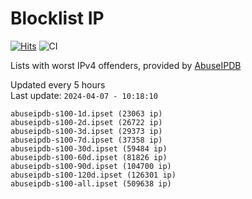 # Blocklist IP

[![Hits](https://hits.seeyoufarm.com/api/count/incr/badge.svg?url=https%3A%2F%2Fgithub.com%2Fborestad%2Fblocklist-ip%2F&count_bg=%2379C83D&title_bg=%23555555&icon=&icon_color=%23E7E7E7&title=hits&edge_flat=false)](https://hits.seeyoufarm.com)  ![CI](https://img.shields.io/github/workflow/status/borestad/blocklist-ip/CI?style=flat-square)

Lists with worst IPv4 offenders, provided by [AbuseIPDB](https://www.abuseipdb.com/)

<!-- FOOTER-PLACEHOLDER -->
Updated every 5 hours<br>
Last update: `2024-04-07 - 10:18:10`
```
abuseipdb-s100-1d.ipset (23063 ip)
abuseipdb-s100-2d.ipset (26722 ip)
abuseipdb-s100-3d.ipset (29373 ip)
abuseipdb-s100-7d.ipset (37358 ip)
abuseipdb-s100-30d.ipset (59484 ip)
abuseipdb-s100-60d.ipset (81826 ip)
abuseipdb-s100-90d.ipset (104700 ip)
abuseipdb-s100-120d.ipset (126301 ip)
abuseipdb-s100-all.ipset (509638 ip)
```
